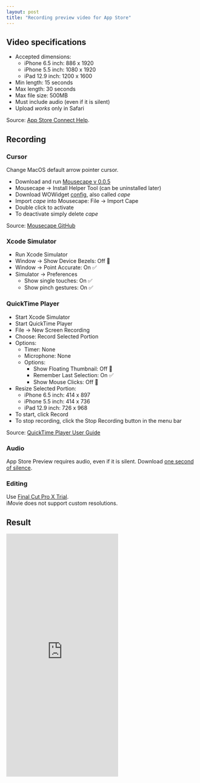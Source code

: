 ```yaml
---
layout: post
title: "Recording preview video for App Store"
---
```


<h2>Video specifications</h2>
<ul>
    <li>
        Accepted dimensions:
        <ul>
            <li>iPhone 6.5 inch: 886 x 1920</li>
            <li>iPhone 5.5 inch: 1080 x 1920</li>
            <li>iPad 12.9 inch: 1200 x 1600</li>
        </ul>
    </li>
    <li>Min length: 15 seconds</li>
    <li>Max length: 30 seconds</li>
    <li>Max file size: 500MB</li>
    <li>Must include audio (even if it is silent)</li>
    <li>Upload <dfn style="cursor:help;" title="Most of the time it doesn't work at all 😠">works</dfn> only in Safari</li>
</ul>
<p>
    Source: <a href="https://help.apple.com/app-store-connect/#/dev4e413fcb8" target="_blank">App Store Connect Help</a>.
</p>

<h2>Recording</h2>

<h3>Cursor</h3>
<p>
    Change MacOS default arrow pointer cursor.
</p>
<ul>
    <li>Download and run <a href="https://github.com/alexzielenski/Mousecape/releases/download/0.0.5/Mousecape.zip">Mousecape v 0.0.5</a></li>
    <li>Mousecape → Install Helper Tool (can be uninstalled later)</li>
    <li>Download WOWidget <a href="/assets/2020-06-01/com.wowidget.cape">config</a>, also called <i>cape</i></li>
    <li>Import <i>cape</i> into Mousecape: File → Import Cape</li>
    <li>Double click to activate</li>
    <li>To deactivate simply delete <i>cape</i></li>
</ul>
<p>
    Source: <a href="https://github.com/alexzielenski/Mousecape" target="_blank">Mousecape GitHub</a>
</p>

<h3>Xcode Simulator</h3>
<ul>
    <li>Run Xcode Simulator</li>
    <li>Window → Show Device Bezels: Off 🔴</li>
    <li>Window → Point Accurate: On ✅</li>
    <li>
        Simulator → Preferences
        <ul>
            <li>Show single touches: On ✅</li>
            <li>Show pinch gestures: On ✅</li>
        </ul>
    </li>
</ul>

<h3>QuickTime Player</h3>
<ul>
    <li>Start Xcode Simulator</li>
    <li>Start QuickTime Player</li>
    <li>File → New Screen Recording</li>
    <li>Choose: Record Selected Portion</li>
    <li>
        Options:
        <ul>
            <li>Timer: None</li>
            <li>Microphone: None</li>
            <li>
                Options:
                <ul>
                    <li>Show Floating Thumbnail: Off 🔴</li>
                    <li>Remember Last Selection: On ✅</li>
                    <li>Show Mouse Clicks: Off 🔴</li>
                </ul>
            </li>
        </ul>
    </li>
    <li>
        Resize Selected Portion:
        <ul>
            <li>iPhone 6.5 inch: 414 x 897</li>
            <li>iPhone 5.5 inch: 414 x 736</li>
            <li>iPad 12.9 inch: 726 x 968</li>
        </ul>
    </li>
    <li>To start, click Record</li>
    <li>To stop recording, click the Stop Recording button in the menu bar</li>
</ul>
<p>
    Source: <a href="https://support.apple.com/en-gb/guide/quicktime-player/qtp97b08e666/mac" target="_blank">QuickTime Player User Guide</a>
</p>

<h3>Audio</h3>
<p>
    App Store Preview requires audio, even if it is silent.
    Download <a href="https://github.com/anars/blank-audio/raw/master/1-second-of-silence.mp3" target="_blank">one second of silence</a>.
</p>

<h3>Editing</h3>
<p>
    Use <a href="https://www.apple.com/final-cut-pro/trial/" target="_blank">Final Cut Pro X Trial</a>.<br>
    iMovie does not support custom resolutions.
</p>

<h2>Result</h2>
<iframe width="295" height="640" src="https://www.youtube-nocookie.com/embed/M4kmUnK_hHQ?controls=0&rel=0" frameborder="0" allow="accelerometer; autoplay; encrypted-media; gyroscope; picture-in-picture" allowfullscreen></iframe>
<br>

